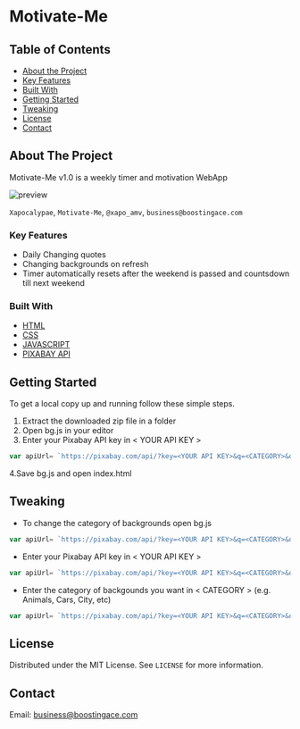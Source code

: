 # Motivate-Me



<!-- TABLE OF CONTENTS -->
## Table of Contents

* [About the Project](#about-the-project)
* [Key Features](#key-features)
* [Built With](#built-with)
* [Getting Started](#getting-started)
* [Tweaking](#tweaking)
* [License](#license)
* [Contact](#contact)

<!-- ABOUT THE PROJECT -->
## About The Project

Motivate-Me v1.0 is a weekly timer and motivation WebApp 

![preview](img/preview.png)

`Xapocalypae`, `Motivate-Me`, `@xapo_amv`, `business@boostingace.com`

### Key Features
* Daily Changing quotes
* Changing backgrounds on refresh
* Timer automatically resets after the weekend is passed and countsdown till next weekend

### Built With

* [HTML](https://developer.mozilla.org/en-US/docs/Web/HTML)
* [CSS](https://developer.mozilla.org/en-US/docs/Web/CSS)
* [JAVASCRIPT](https://www.javascript.com/)
* [PIXABAY API](https://pixabay.com/service/about/api/)

## Getting Started

To get a local copy up and running follow these simple steps.

1. Extract the downloaded zip file in a folder
2. Open bg.js in your editor
3. Enter your Pixabay API key in < YOUR API KEY >
```js
var apiUrl= `https://pixabay.com/api/?key=<YOUR API KEY>&q=<CATEGORY>&orientation=horizontal&min_width=1920&min_height=1080&page=${randomNumber(1,26)}`;
```
 4.Save bg.js and open index.html

## Tweaking

* To change the category of backgrounds open bg.js

```js
var apiUrl= `https://pixabay.com/api/?key=<YOUR API KEY>&q=<CATEGORY>&orientation=horizontal&min_width=1920&min_height=1080&page=${randomNumber(1,26)}`;
```
* Enter your Pixabay API key in < YOUR API KEY >
  
```js
var apiUrl= `https://pixabay.com/api/?key=<YOUR API KEY>&q=<CATEGORY>&orientation=horizontal&min_width=1920&min_height=1080&page=${randomNumber(1,26)}`;
```
* Enter the category of backgounds you want in < CATEGORY > (e.g. Animals, Cars, City, etc)

```js
var apiUrl= `https://pixabay.com/api/?key=<YOUR API KEY>&q=<CATEGORY>&orientation=horizontal&min_width=1920&min_height=1080&page=${randomNumber(1,26)}`;
```


## License

Distributed under the MIT License. See `LICENSE` for more information.


## Contact

Email: business@boostingace.com
